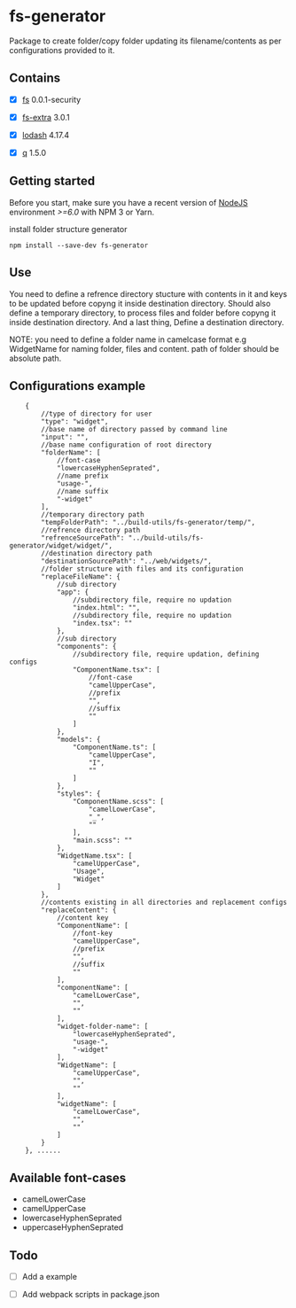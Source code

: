 # fs-generator

Package to create folder/copy folder updating its filename/contents as per configurations provided to it.

## Contains

- [x] [fs](github.com/npm/security-holder/) 0.0.1-security
- [x] [fs-extra](https://github.com/jprichardson/node-fs-extra/) 3.0.1
- [x] [lodash](https://github.com/lodash/lodash/) 4.17.4
- [x] [q](https://github.com/kriskowal/q/) 1.5.0


## Getting started

Before you start, make sure you have a recent version of [NodeJS](http://nodejs.org/) environment *>=6.0* with NPM 3 or Yarn.

install folder structure generator 
```shell
npm install --save-dev fs-generator
```
## Use

You need to define a refrence directory stucture with contents in it and keys to be updated before copyng it inside destination directory.
Should also define a temporary directory, to process files and folder before copyng it inside destination directory.
And a last thing, Define a destination directory.


NOTE: you need to define a folder name in camelcase format e.g WidgetName for naming folder, files and content.
path of folder should be absolute path.

## Configurations example

```shell
    {
        //type of directory for user 
        "type": "widget",
        //base name of directory passed by command line
        "input": "",
        //base name configuration of root directory 
        "folderName": [
            //font-case
            "lowercaseHyphenSeprated", 
            //name prefix
            "usage-",
            //name suffix
            "-widget"
        ],
        //temporary directory path
        "tempFolderPath": "../build-utils/fs-generator/temp/",
        //refrence directory path
        "refrenceSourcePath": "../build-utils/fs-generator/widget/widget/",
        //destination directory path
        "destinationSourcePath": "../web/widgets/",
        //folder structure with files and its configuration
        "replaceFileName": {
            //sub directory
            "app": {
                //subdirectory file, require no updation
                "index.html": "",
                //subdirectory file, require no updation
                "index.tsx": ""
            },
            //sub directory
            "components": {
                //subdirectory file, require updation, defining configs
                "ComponentName.tsx": [
                    //font-case
                    "camelUpperCase",
                    //prefix
                    "",
                    //suffix
                    ""
                ]
            },
            "models": {
                "ComponentName.ts": [
                    "camelUpperCase",
                    "I",
                    ""
                ]
            },
            "styles": {
                "ComponentName.scss": [
                    "camelLowerCase",
                    "_",
                    ""
                ],
                "main.scss": ""
            },
            "WidgetName.tsx": [
                "camelUpperCase",
                "Usage",
                "Widget"
            ]
        },
        //contents existing in all directories and replacement configs
        "replaceContent": {
            //content key
            "ComponentName": [
                //font-key
                "camelUpperCase",
                //prefix
                "",
                //suffix
                ""
            ],
            "componentName": [
                "camelLowerCase",
                "",
                ""
            ],
            "widget-folder-name": [
                "lowercaseHyphenSeprated",
                "usage-",
                "-widget"
            ],
            "WidgetName": [
                "camelUpperCase",
                "",
                ""
            ],
            "widgetName": [
                "camelLowerCase",
                "",
                ""
            ]
        }
    }, ......
```

## Available font-cases

 - camelLowerCase
 - camelUpperCase
 - lowercaseHyphenSeprated
 - uppercaseHyphenSeprated

## Todo

- [ ] Add a example
- [ ] Add webpack scripts in package.json

